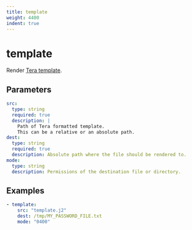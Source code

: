 ```yaml
---
title: template
weight: 4400
indent: true
---
```

# template

Render [Tera template](https://tera.netlify.app/docs/#templates).

## Parameters

```yaml
src:
  type: string
  required: true
  description: |
    Path of Tera formatted template.
    This can be a relative or an absolute path.
dest:
  type: string
  required: true
  description: Absolute path where the file should be rendered to.
mode:
  type: string
  description: Permissions of the destination file or directory.
```
## Examples

```yaml
- template:
    src: "template.j2"
    dest: /tmp/MY_PASSWORD_FILE.txt
    mode: "0400"
```